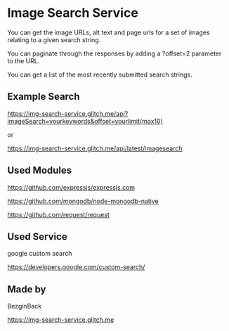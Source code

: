 Image Search Service
=========================

You can get the image URLs, alt text and page urls for a set of images relating to a given search string.

You can paginate through the responses by adding a ?offset=2 parameter to the URL.

You can get a list of the most recently submitted search strings.

Example Search
------------

https://img-search-service.glitch.me/api?imageSearch=yourkeywords&offset=yourlimit(max10)

or

https://img-search-service.glitch.me/api/latest/imagesearch

Used Modules
------------

https://github.com/expressjs/expressjs.com

https://github.com/mongodb/node-mongodb-native

https://github.com/request/request

Used Service
------------

google custom search

https://developers.google.com/custom-search/


Made by 
-------------------

BezginBack

https://img-search-service.glitch.me
